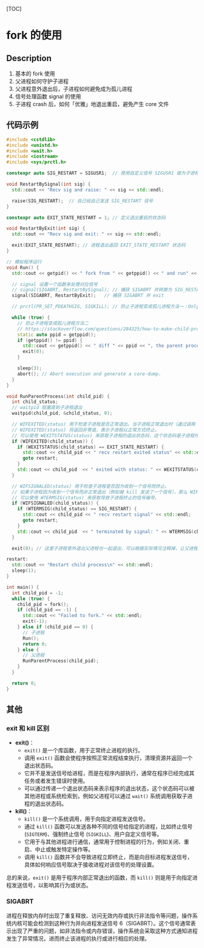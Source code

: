 [TOC]

# fork 的使用

## Description

1. 基本的 fork 使用
2. 父进程如何守护子进程
3. 父进程意外退出后，子进程如何避免成为孤儿进程
4. 信号处理函数 signal 的使用
5. 子进程 crash 后，如何「优雅」地退出重启，避免产生 core 文件

## 代码示例

```c++
#include <cstdlib>
#include <unistd.h>
#include <wait.h>
#include <iostream>
#include <sys/prctl.h>

constexpr auto SIG_RESTART = SIGUSR1;  // 使用自定义信号 SIGUSR1 做为子进程重启信号

void RestartBySignal(int sig) {
  std::cout << "Recv sig and raise: " << sig << std::endl;

  raise(SIG_RESTART);  // 自己给自己发送 SIG_RESTART 信号
}

constexpr auto EXIT_STATE_RESTART = 1; // 定义退出重启的状态码

void RestartByExit(int sig) {
  std::cout << "Recv sig and exit: " << sig << std::endl;

  exit(EXIT_STATE_RESTART); // 进程退出返回 EXIT_STATE_RESTART 状态码
}

// 模拟程序运行
void Run() {
  std::cout << getpid() << " fork from " << getppid() << " and run" << std::endl;

  // signal 设置一个函数来处理对应信号
  // signal(SIGABRT, RestartBySignal); // 捕获 SIGABRT 并转换为 SIG_RESTART
  signal(SIGABRT, RestartByExit);   // 捕获 SIGABRT 并 exit

  // prctl(PR_SET_PDEATHSIG, SIGKILL); // 防止子进程变成孤儿进程方法一：Only Linux，父进程退出时，会收到 SIGKILL 信号

  while (true) {
    // 防止子进程变成孤儿进程方法二
    // https://stackoverflow.com/questions/284325/how-to-make-child-process-die-after-parent-exits
    static auto ppid = getppid();
    if (getppid() != ppid) {
      std::cout << getppid() << " diff " << ppid << ", the parent process has already died" << std::endl;
      exit(0);
    }

    sleep(3);
    abort(); // Abort execution and generate a core-dump.
  }
}

void RunParentProcess(int child_pid) {
  int child_status;
  // waitpid 阻塞直到子进程退出
  waitpid(child_pid, &child_status, 0);

  // WIFEXITED(status) 用于检查子进程是否正常退出。当子进程正常退出时（通过调用 exit() 或 _exit()），
  // WIFEXITED(status) 将返回非零值，表示子进程以正常方式终止。
  // 可以使用 WEXITSTATUS(status) 来获取子进程的退出状态码，这个状态码是子进程传递给 exit() 函数的值。
  if (WIFEXITED(child_status)) {
    if (WEXITSTATUS(child_status) == EXIT_STATE_RESTART) {
      std::cout << child_pid << " recv restart exited status" << std::endl;
      goto restart;
    }
    std::cout << child_pid  << " exited with status: " << WEXITSTATUS(child_status) << std::endl;
  }

  // WIFSIGNALED(status) 用于检查子进程是否因为收到一个信号而终止。
  // 如果子进程因为收到一个信号而非正常退出（例如被 kill 发送了一个信号），那么 WIFSIGNALED(status) 将返回非零值。
  // 可以使用 WTERMSIG(status) 来获取导致子进程终止的信号编号。
  if (WIFSIGNALED(child_status)) {
    if (WTERMSIG(child_status) == SIG_RESTART) {
      std::cout << child_pid << " recv restart signal" << std::endl;
      goto restart;
    }
    std::cout << child_pid  << " terminated by signal: " << WTERMSIG(child_status) << std::endl;
  }

  exit(0); // 这里子进程意外退出父进程也一起退出，可以根据实际情况注释掉，让父进程来守护子进程

restart:
  std::cout << "Restart child process\n" << std::endl;
  sleep(1);
}

int main() {
  int child_pid = -1;
  while (true) {
    child_pid = fork();
    if (child_pid == -1) {
      std::cout << "Failed to fork." << std::endl;
      exit(-1);
    } else if (child_pid == 0) {
      // 子进程
      Run();
      return 0;
    } else {
      // 父进程
      RunParentProcess(child_pid);
    }
  }

  return 0;
}

```

## 其他

### exit 和 kill 区别

- **exit()**：
  - `exit()` 是一个库函数，用于正常终止进程的执行。
  - 调用 `exit()` 函数会使程序按照正常流程结束执行，清理资源并返回一个退出状态码。
  - 它并不是发送信号给进程，而是在程序内部执行，通常在程序已经完成其任务或者发生错误时使用。
  - 可以通过传递一个退出状态码来表示程序的退出状态，这个状态码可以被其他进程或系统检索到，例如父进程可以通过 `wait()` 系统调用获取子进程的退出状态码。
- **kill()**：
  - `kill()` 是一个系统调用，用于向指定进程发送信号。
  - 通过 `kill()` 函数可以发送各种不同的信号给指定的进程，比如终止信号 (`SIGTERM`)、强制终止信号 (`SIGKILL`)、用户自定义信号等。
  - 它用于与其他进程进行通信，通常用于控制进程的行为，例如关闭、重启、中止或触发特定操作等。
  - 调用 `kill()` 函数并不会导致进程立即终止，而是向目标进程发送信号，具体如何响应信号取决于接收进程对该信号的处理设置。

总的来说，`exit()` 是用于程序内部正常退出的函数，而 `kill()` 则是用于向指定进程发送信号，以影响其行为或状态。

### SIGABRT

进程在释放内存时出现了重复释放、访问无效内存或执行非法指令等问题，操作系统内核可能会检测到这种行为并向进程发送信号 6（SIGABRT）。这个信号通常表示出现了严重的问题，如非法指令或内存错误，操作系统会采取这种方式通知进程发生了异常情况，进而终止该进程的执行或进行相应的处理。
